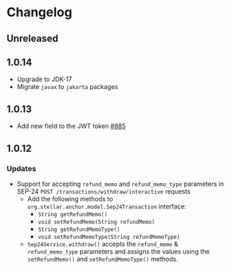 # Changelog

## Unreleased

## 1.0.14
* Upgrade to JDK-17
* Migrate `javax` to `jakarta` packages


## 1.0.13
* Add new field to the JWT token [#885](https://github.com/stellar/java-stellar-anchor-sdk/pull/885)

## 1.0.12

### Updates

* Support for accepting `refund_memo` and `refund_memo_type` parameters in SEP-24 `POST /transactions/withdraw/interactive` requests
    * Add the following methods to `org.stellar.anchor.model.Sep24Transaction` interface:
        * `String getRefundMemo()`
        * `void setRefundMemo(String refundMemo)`
        * `String getRefundMemoType()`
        * `void setRefundMemoType(String refundMemoType)`
    * `Sep24Service.withdraw()` accepts the `refund_memo` & `refund_memo_type` parameters and assigns the values using the `setRefundMemo()` and `setRefundMemoType()` methods.
